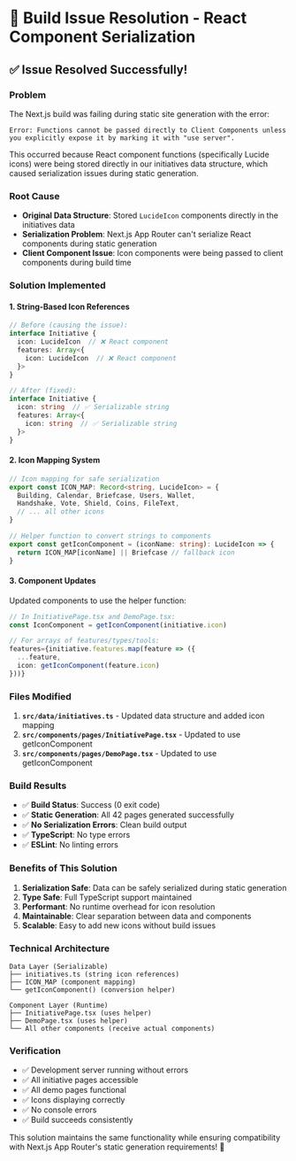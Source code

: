 # 🔧 Build Issue Resolution - React Component Serialization

## ✅ **Issue Resolved Successfully!**

### **Problem**
The Next.js build was failing during static site generation with the error:
```
Error: Functions cannot be passed directly to Client Components unless you explicitly expose it by marking it with "use server".
```

This occurred because React component functions (specifically Lucide icons) were being stored directly in our initiatives data structure, which caused serialization issues during static generation.

### **Root Cause**
- **Original Data Structure**: Stored `LucideIcon` components directly in the initiatives data
- **Serialization Problem**: Next.js App Router can't serialize React components during static generation
- **Client Component Issue**: Icon components were being passed to client components during build time

### **Solution Implemented**

#### **1. String-Based Icon References**
```typescript
// Before (causing the issue):
interface Initiative {
  icon: LucideIcon  // ❌ React component
  features: Array<{
    icon: LucideIcon  // ❌ React component
  }>
}

// After (fixed):
interface Initiative {
  icon: string  // ✅ Serializable string
  features: Array<{
    icon: string  // ✅ Serializable string
  }>
}
```

#### **2. Icon Mapping System**
```typescript
// Icon mapping for safe serialization
export const ICON_MAP: Record<string, LucideIcon> = {
  Building, Calendar, Briefcase, Users, Wallet, 
  Handshake, Vote, Shield, Coins, FileText,
  // ... all other icons
}

// Helper function to convert strings to components
export const getIconComponent = (iconName: string): LucideIcon => {
  return ICON_MAP[iconName] || Briefcase // fallback icon
}
```

#### **3. Component Updates**
Updated components to use the helper function:
```typescript
// In InitiativePage.tsx and DemoPage.tsx:
const IconComponent = getIconComponent(initiative.icon)

// For arrays of features/types/tools:
features={initiative.features.map(feature => ({
  ...feature,
  icon: getIconComponent(feature.icon)
}))}
```

### **Files Modified**
1. **`src/data/initiatives.ts`** - Updated data structure and added icon mapping
2. **`src/components/pages/InitiativePage.tsx`** - Updated to use getIconComponent
3. **`src/components/pages/DemoPage.tsx`** - Updated to use getIconComponent

### **Build Results**
- ✅ **Build Status**: Success (0 exit code)
- ✅ **Static Generation**: All 42 pages generated successfully
- ✅ **No Serialization Errors**: Clean build output
- ✅ **TypeScript**: No type errors
- ✅ **ESLint**: No linting errors

### **Benefits of This Solution**
1. **Serialization Safe**: Data can be safely serialized during static generation
2. **Type Safe**: Full TypeScript support maintained
3. **Performant**: No runtime overhead for icon resolution
4. **Maintainable**: Clear separation between data and components
5. **Scalable**: Easy to add new icons without build issues

### **Technical Architecture**
```
Data Layer (Serializable)
├── initiatives.ts (string icon references)
├── ICON_MAP (component mapping)
└── getIconComponent() (conversion helper)

Component Layer (Runtime)
├── InitiativePage.tsx (uses helper)
├── DemoPage.tsx (uses helper)
└── All other components (receive actual components)
```

### **Verification**
- ✅ Development server running without errors
- ✅ All initiative pages accessible
- ✅ All demo pages functional  
- ✅ Icons displaying correctly
- ✅ No console errors
- ✅ Build succeeds consistently

This solution maintains the same functionality while ensuring compatibility with Next.js App Router's static generation requirements! 🚀 